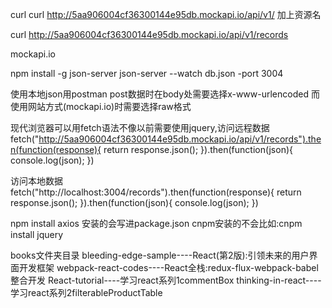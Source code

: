 curl curl http://5aa906004cf36300144e95db.mockapi.io/api/v1/ 加上资源名

curl http://5aa906004cf36300144e95db.mockapi.io/api/v1/records

mockapi.io

npm install -g json-server
json-server --watch db.json -port 3004

使用本地json用postman post数据时在body处需要选择x-www-urlencoded
而使用网站方式(mockapi.io)时需要选择raw格式

现代浏览器可以用fetch语法不像以前需要使用jquery,访问远程数据
fetch("http://5aa906004cf36300144e95db.mockapi.io/api/v1/records").then(function(response){
    return response.json();
}).then(function(json){
    console.log(json);
})

访问本地数据
fetch("http://localhost:3004/records").then(function(response){
    return response.json();
}).then(function(json){
    console.log(json);
})

npm install axios 安装的会写进package.json
cnpm安装的不会比如:cnpm install jquery


books文件夹目录
bleeding-edge-sample----React(第2版):引领未来的用户界面开发框架
webpack-react-codes----React全栈:redux-flux-webpack-babel整合开发
React-tutorial----学习react系列1commentBox
thinking-in-react----学习react系列2filterableProductTable






